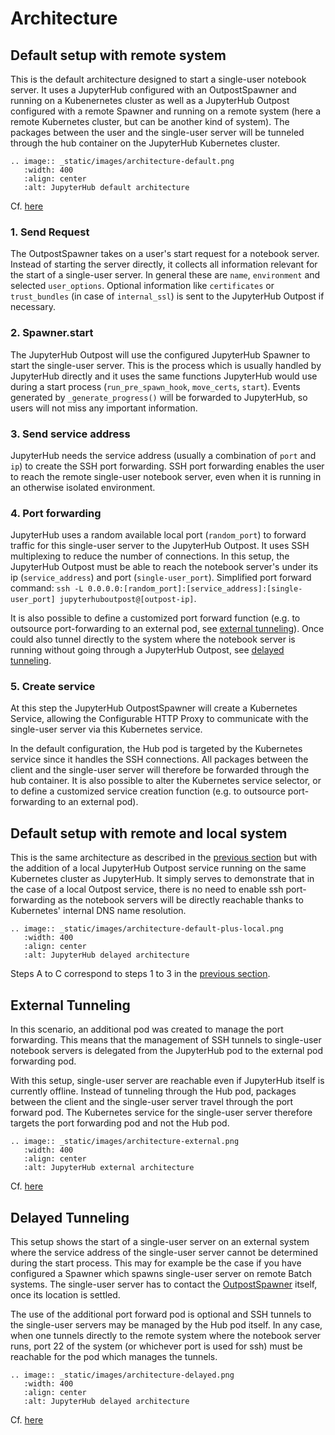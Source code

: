 # Architecture

## Default setup with remote system

This is the default architecture designed to start a single-user notebook server. It uses a JupyterHub configured with an OutpostSpawner and running on a Kubenernetes cluster as well as a JupyterHub Outpost configured with a remote Spawner and running on a remote system (here a remote Kubernetes cluster, but can be another kind of system). The packages between the user and the single-user server will be tunneled through the hub container on the JupyterHub Kubernetes cluster.

```{eval-rst}
.. image:: _static/images/architecture-default.png
   :width: 400
   :align: center
   :alt: JupyterHub default architecture
```

Cf. [here](https://jupyterhub.readthedocs.io/en/latest/reference/technical-overview.html#the-major-subsystems-hub-proxy-single-user-notebook-server)

### 1. Send Request
The OutpostSpawner takes on a user's start request for a notebook server. Instead of starting the server directly, it collects all information relevant for the start of a single-user server. In general these are `name`, `environment` and selected `user_options`. Optional information like `certificates` or `trust_bundles` (in case of `internal_ssl`) is sent to the JupyterHub Outpost if necessary.  

### 2. Spawner.start
The JupyterHub Outpost will use the configured JupyterHub Spawner to start the single-user server. This is the process which is usually handled by JupyterHub directly and it uses the same functions JupyterHub would use during a start process (`run_pre_spawn_hook`, `move_certs`, `start`). Events generated by `_generate_progress()` will be forwarded to JupyterHub, so users will not miss any important information. 

### 3. Send service address
JupyterHub needs the service address (usually a combination of `port` and `ip`) to create the SSH port forwarding. SSH port forwarding enables the user to reach the remote single-user notebook server, even when it is running in an otherwise isolated environment.

### 4. Port forwarding
JupyterHub uses a random available local port (`random_port`) to forward traffic for this single-user server to the JupyterHub Outpost. It uses SSH multiplexing to reduce the number of connections. In this setup, the JupyterHub Outpost must be able to reach the notebook server's under its ip (`service_address`) and port (`single-user_port`).
Simplified port forward command: `ssh -L 0.0.0.0:[random_port]:[service_address]:[single-user_port] jupyterhuboutpost@[outpost-ip]`.  

It is also possible to define a customized port forward function (e.g. to outsource port-forwarding to an external pod, see [external tunneling](#external-tunneling)). Once could also tunnel directly to the system where the notebook server is running without going through a JupyterHub Outpost, see [delayed tunneling](#delayed-tunneling).

### 5. Create service
At this step the JupyterHub OutpostSpawner will create a Kubernetes Service, allowing the Configurable HTTP Proxy to communicate with the single-user server via this Kubernetes service.  

In the default configuration, the Hub pod is targeted by the Kubernetes service since it handles the SSH connections. All packages between the client and the single-user server will therefore be forwarded through the hub container. It is also possible to alter the Kubernetes service selector, or to define a customized service creation function (e.g. to outsource port-forwarding to an external pod).

## Default setup with remote and local system

This is the same architecture as described in the [previous section](#default-setup-with-remote-system) but with the addition of a local JupyterHub Outpost service running on the same Kubernetes cluster as JupyterHub. It simply serves to demonstrate that in the case of a local Outpost service, there is no need to enable ssh port-forwarding as the notebook servers will be directly reachable thanks to Kubernetes' internal DNS name resolution.  

```{eval-rst}
.. image:: _static/images/architecture-default-plus-local.png
   :width: 400
   :align: center
   :alt: JupyterHub delayed architecture
```

Steps A to C correspond to steps 1 to 3 in the [previous section](#default-setup-with-remote-system).
## External Tunneling

In this scenario, an additional pod was created to manage the port forwarding. This means that the management of SSH tunnels to single-user notebook servers is delegated from the JupyterHub pod to the external pod forwarding pod.

With this setup, single-user server are reachable even if JupyterHub itself is currently offline. Instead of tunneling through the Hub pod, packages between the client and the single-user server travel through the port forward pod. The Kubernetes service for the single-user server therefore targets the port forwarding pod and not the Hub pod.

```{eval-rst}
.. image:: _static/images/architecture-external.png
   :width: 400
   :align: center
   :alt: JupyterHub external architecture
```

Cf. [here](https://jupyterhub.readthedocs.io/en/latest/reference/technical-overview.html#the-major-subsystems-hub-proxy-single-user-notebook-server)

## Delayed Tunneling

This setup shows the start of a single-user server on an external system where the service address of the single-user server cannot be determined during the start process. This may for example be the case if you have configured a Spawner which spawns single-user server on remote Batch systems. The single-user server has to contact the [OutpostSpawner](https://jupyterhub-outpostspawner.readthedocs.io/en/latest/apiendpoints.html) itself, once its location is settled.

The use of the additional port forward pod is optional and SSH tunnels to the single-user servers may be managed by the Hub pod itself. In any case, when one tunnels directly to the remote system where the notebook server runs, port 22 of the system (or whichever port is used for ssh) must be reachable for the pod which manages the tunnels.

```{eval-rst}
.. image:: _static/images/architecture-delayed.png
   :width: 400
   :align: center
   :alt: JupyterHub delayed architecture
```

Cf. [here](https://jupyterhub.readthedocs.io/en/latest/reference/technical-overview.html#the-major-subsystems-hub-proxy-single-user-notebook-server)
